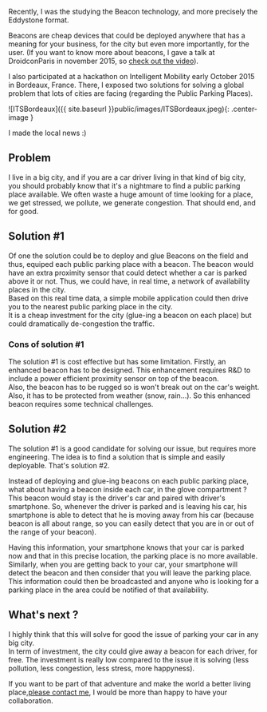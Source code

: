Recently, I was the studying the Beacon technology, and more precisely the Eddystone format.

Beacons are cheap devices that could be deployed anywhere that has a meaning for your business, for the city but even more importantly, for the user. \(If you want to know more about beacons, I gave a talk at DroidconParis in november 2015, so [check out the video](https://speakerdeck.com/turhanoz/eddystone-droidcon-paris-2015)\).

I also participated at a hackathon on Intelligent Mobility early October 2015 in Bordeaux, France. There, I exposed two solutions for solving a global problem that lots of cities are facing \(regarding the Public Parking Places\).

![ITSBordeaux]({{ site.baseurl }}public/images/ITSBordeaux.jpeg){: .center-image }

I made the local news :\)

## Problem

I live in a big city, and if you are a car driver living in that kind of big city, you should probably know that it's a nightmare to find a public parking place available. We often waste a huge amount of time looking for a place, we get stressed, we pollute, we generate congestion. That should end, and for good.

## Solution \#1

Of one the solution could be to deploy and glue Beacons on the field and thus, equiped each public parking place with a beacon. The beacon would have an extra proximity sensor that could detect whether a car is parked above it or not. Thus, we could have, in real time, a network of availability places in the city.  
Based on this real time data, a simple mobile application could then drive you to the nearest public parking place in the city.  
It is a cheap investment for the city \(glue-ing a beacon on each place\) but could dramatically de-congestion the traffic.

### Cons of solution \#1

The solution \#1 is cost effective but has some limitation. Firstly, an enhanced beacon has to be designed. This enhancement requires R&D to include a power efficient proximity sensor on top of the beacon.  
Also, the beacon has to be rugged so is won't break out on the car's weight. Also, it has to be protected from weather \(snow, rain...\). So this enhanced beacon requires some technical challenges.

## Solution \#2

The solution \#1 is a good candidate for solving our issue, but requires more engineering. The idea is to find a solution that is simple and easily deployable. That's solution \#2.

Instead of deploying and glue-ing beacons on each public parking place, what about having a beacon inside each car, in the glove compartment ? This beacon would stay is the driver's car and paired with driver's smartphone. So, whenever the driver is parked and is leaving his car, his smartphone is able to detect that he is moving away from his car \(because beacon is all about range, so you can easily detect that you are in or out of the range of your beacon\).

Having this information, your smartphone knows that your car is parked now and that in this precise location, the parking place is no more available.  
Similarly, when you are getting back to your car, your smartphone will detect the beacon and then consider that you will leave the parking place. This information could then be broadcasted and anyone who is looking for a parking place in the area could be notified of that availability.

## What's next ?

I highly think that this will solve for good the issue of parking your car in any big city.  
In term of investment, the city could give away a beacon for each driver, for free. The investment is really low compared to the issue it is solving \(less pollution, less congestion, less stress, more happyness\).

If you want to be part of that adventure and make the world a better living place,[please contact me](https://twitter.com/turhanoz), I would be more than happy to have your collaboration.

